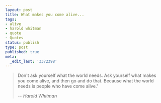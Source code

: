```yaml
---
layout: post
title: What makes you come alive...
tags:
- alive
- harold whitman
- quote
- Quotes
status: publish
type: post
published: true
meta:
  _edit_last: '3372398'
---
```


> Don't ask yourself what the world needs. Ask yourself what makes you come alive, and then go and do that. Because what the world needs is people who have come alive."
>
> -- <cite>Harold Whitman</cite>
